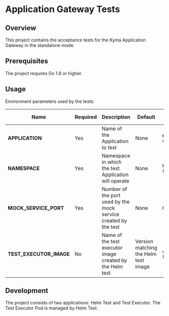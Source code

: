 # Application Gateway Tests

## Overview

This project contains the acceptance tests for the Kyma Application Gateway in the standalone mode.

## Prerequisites

The project requires Go 1.8 or higher.

## Usage

Environment parameters used by the tests:

| Name | Required | Description | Default | Example value |
|------|----------|---------|-------------|-----------------|
| **APPLICATION** | Yes | Name of the Application to test | None | `my-application` |
| **NAMESPACE** | Yes | Namespace in which the test Application will operate | None | `kyma-integration` |
| **MOCK_SERVICE_PORT** | Yes | Number of the port used by the mock service created by the test | None | `8080` |
| **TEST_EXECUTOR_IMAGE** | No | Name of the test executor image created by the Helm test | Version matching the Helm test image | `user/my-image:1.0.0` |

## Development

The project consists of two applications: Helm Test and Test Executor.
The Test Executor Pod is managed by Helm Test.
